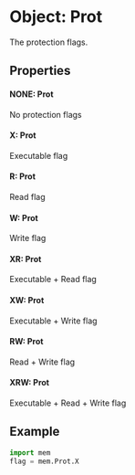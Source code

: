 # Object: Prot

The protection flags.

## Properties

#### NONE: Prot
No protection flags

#### X: Prot
Executable flag

#### R: Prot
Read flag

#### W: Prot
Write flag

#### XR: Prot
Executable + Read flag

#### XW: Prot
Executable + Write flag

#### RW: Prot
Read + Write flag

#### XRW: Prot
Executable + Read + Write flag

## Example
```python
import mem
flag = mem.Prot.X
```

